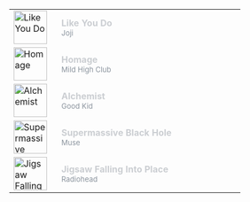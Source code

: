 
<table width="100%">
  <tr>
    <td width="70" valign="top">
      <a href="https://open.spotify.com/track/4vgU9MGJwhgBEtlO8mMN49" target="_blank">
        <img src="https://i.scdn.co/image/ab67616d00004851f733e50079838090eebc3fe4" width="60" height="60" alt="Like You Do"/>
      </a>
    </td>
    <td valign="middle">
      <a href="https://open.spotify.com/track/4vgU9MGJwhgBEtlO8mMN49" target="_blank" style="text-decoration: none; font-weight: bold; color: #cbced2;">
        Like You Do
      </a>
      <br/>
      <span style="font-size: 13px; color: #8b949e;">Joji</span>
    </td>
    <td width="100" valign="middle" align="right">
      <span style="font-size: 12px; color: #8b949e;"><t:1751057989:R></span>
    </td>
  </tr>
  <tr>
    <td width="70" valign="top">
      <a href="https://open.spotify.com/track/7DcJ6fEBb7BaKuYKTwiDxK" target="_blank">
        <img src="https://i.scdn.co/image/ab67616d0000485196bc7d5bd0b6488de76598ab" width="60" height="60" alt="Homage"/>
      </a>
    </td>
    <td valign="middle">
      <a href="https://open.spotify.com/track/7DcJ6fEBb7BaKuYKTwiDxK" target="_blank" style="text-decoration: none; font-weight: bold; color: #cbced2;">
        Homage
      </a>
      <br/>
      <span style="font-size: 13px; color: #8b949e;">Mild High Club</span>
    </td>
    <td width="100" valign="middle" align="right">
      <span style="font-size: 12px; color: #8b949e;"><t:1751057746:R></span>
    </td>
  </tr>
  <tr>
    <td width="70" valign="top">
      <a href="https://open.spotify.com/track/158OK6TQSb8xo1MIJSdxb1" target="_blank">
        <img src="https://i.scdn.co/image/ab67616d000048510cd731a1f26b2e2656aa3d04" width="60" height="60" alt="Alchemist"/>
      </a>
    </td>
    <td valign="middle">
      <a href="https://open.spotify.com/track/158OK6TQSb8xo1MIJSdxb1" target="_blank" style="text-decoration: none; font-weight: bold; color: #cbced2;">
        Alchemist
      </a>
      <br/>
      <span style="font-size: 13px; color: #8b949e;">Good Kid</span>
    </td>
    <td width="100" valign="middle" align="right">
      <span style="font-size: 12px; color: #8b949e;"><t:1751057615:R></span>
    </td>
  </tr>
  <tr>
    <td width="70" valign="top">
      <a href="https://open.spotify.com/track/3lPr8ghNDBLc2uZovNyLs9" target="_blank">
        <img src="https://i.scdn.co/image/ab67616d0000485128933b808bfb4cbbd0385400" width="60" height="60" alt="Supermassive Black Hole"/>
      </a>
    </td>
    <td valign="middle">
      <a href="https://open.spotify.com/track/3lPr8ghNDBLc2uZovNyLs9" target="_blank" style="text-decoration: none; font-weight: bold; color: #cbced2;">
        Supermassive Black Hole
      </a>
      <br/>
      <span style="font-size: 13px; color: #8b949e;">Muse</span>
    </td>
    <td width="100" valign="middle" align="right">
      <span style="font-size: 12px; color: #8b949e;"><t:1751057387:R></span>
    </td>
  </tr>
  <tr>
    <td width="70" valign="top">
      <a href="https://open.spotify.com/track/0YJ9FWWHn9EfnN0lHwbzvV" target="_blank">
        <img src="https://i.scdn.co/image/ab67616d00004851de3c04b5fc750b68899b20a9" width="60" height="60" alt="Jigsaw Falling Into Place"/>
      </a>
    </td>
    <td valign="middle">
      <a href="https://open.spotify.com/track/0YJ9FWWHn9EfnN0lHwbzvV" target="_blank" style="text-decoration: none; font-weight: bold; color: #cbced2;">
        Jigsaw Falling Into Place
      </a>
      <br/>
      <span style="font-size: 13px; color: #8b949e;">Radiohead</span>
    </td>
    <td width="100" valign="middle" align="right">
      <span style="font-size: 12px; color: #8b949e;"><t:1751057088:R></span>
    </td>
  </tr></table>
